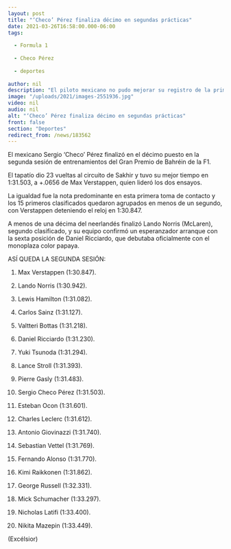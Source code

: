 ```yaml
---
layout: post
title: "‘Checo’ Pérez finaliza décimo en segundas prácticas"
date: 2021-03-26T16:58:00.000-06:00
tags:
  
  - Formula 1
  
  - Checo Pérez
  
  - deportes
  
author: nil
description: "El piloto mexicano no pudo mejorar su registro de la primera sesión. Su coequipero Max Verstappen comandó los dos ensayos"
image: "/uploads/2021/images-2551936.jpg"
video: nil
audio: nil
alt: "‘Checo’ Pérez finaliza décimo en segundas prácticas"
front: false
section: "Deportes"
redirect_from: /news/183562
---
```


El mexicano Sergio ‘Checo’ Pérez finalizó en el décimo puesto en la segunda sesión de entrenamientos del Gran Premio de Bahréin de la F1.

El tapatío dio 23 vueltas al circuito de Sakhir y tuvo su mejor tiempo en 1:31.503, a +.0656 de Max Verstappen, quien lideró los dos ensayos.

La igualdad fue la nota predominante en esta primera toma de contacto y los 15 primeros clasificados quedaron agrupados en menos de un segundo, con Verstappen deteniendo el reloj en 1:30.847.

A menos de una décima del neerlandés finalizó Lando Norris (McLaren), segundo clasificado, y su equipo confirmó un esperanzador arranque con la sexta posición de Daniel Ricciardo, que debutaba oficialmente con el monoplaza color papaya.

ASÍ QUEDA LA SEGUNDA SESIÓN:

1. Max Verstappen (1:30.847).

2. Lando Norris (1:30.942).

3. Lewis Hamilton (1:31.082).

4. Carlos Sainz (1:31.127).

5. Valtteri Bottas (1:31.218).

6. Daniel Ricciardo (1:31.230).

7. Yuki Tsunoda (1:31.294).

8. Lance Stroll (1:31.393).

9. Pierre Gasly (1:31.483).

10. Sergio Checo Pérez (1:31.503).

11. Esteban Ocon (1:31.601).

12. Charles Leclerc (1:31.612).

13. Antonio Giovinazzi (1:31.740).

14. Sebastian Vettel (1:31.769).

15. Fernando Alonso (1:31.770).

16. Kimi Raikkonen (1:31.862).

17. George Russell (1:32.331).

18. Mick Schumacher (1:33.297).

19. Nicholas Latifi (1:33.400).

20. Nikita Mazepin (1:33.449).

(Excélsior)